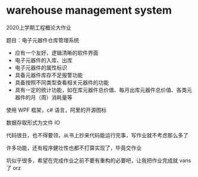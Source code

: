 # warehouse management system

2020上学期工程概论大作业

题目：电子元器件仓库管理系统

- 应有一个友好，逻辑清晰的软件界面
- 电子元器件的入库、出库
- 电子元器件的属性标识
- 具备元器件库存不足报警功能
- 具备按照不同类型查看相关元器件的功能
- 具有一定的统计功能，如在库元器件总价值、每月出库元器件总价值、各类元器件的月（周）消耗量等

使用 WPF 框架，c# 语言，阿里的开源图标

数据存取形式为文件 IO

代码很丑，也不得要领，从书上抄来代码能运行完事，写作业就不考虑那么多了

许多功能，还有程序健壮性也都不打算实现了，毕竟交作业

坑似乎很多，希望在完成作业之前不要有重构的必要吧，让我把作业完成就 vans 了 orz